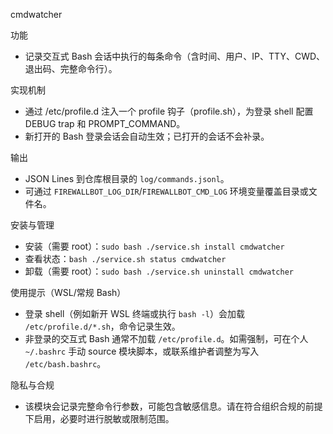 cmdwatcher

功能
- 记录交互式 Bash 会话中执行的每条命令（含时间、用户、IP、TTY、CWD、退出码、完整命令行）。

实现机制
- 通过 /etc/profile.d 注入一个 profile 钩子（profile.sh），为登录 shell 配置 DEBUG trap 和 PROMPT_COMMAND。
- 新打开的 Bash 登录会话会自动生效；已打开的会话不会补录。

输出
- JSON Lines 到仓库根目录的 `log/commands.jsonl`。
- 可通过 `FIREWALLBOT_LOG_DIR`/`FIREWALLBOT_CMD_LOG` 环境变量覆盖目录或文件名。

安装与管理
- 安装（需要 root）：`sudo bash ./service.sh install cmdwatcher`
- 查看状态：`bash ./service.sh status cmdwatcher`
- 卸载（需要 root）：`sudo bash ./service.sh uninstall cmdwatcher`

使用提示（WSL/常规 Bash）
- 登录 shell（例如新开 WSL 终端或执行 `bash -l`）会加载 `/etc/profile.d/*.sh`，命令记录生效。
- 非登录的交互式 Bash 通常不加载 `/etc/profile.d`。如需强制，可在个人 `~/.bashrc` 手动 source 模块脚本，或联系维护者调整为写入 `/etc/bash.bashrc`。

隐私与合规
- 该模块会记录完整命令行参数，可能包含敏感信息。请在符合组织合规的前提下启用，必要时进行脱敏或限制范围。

